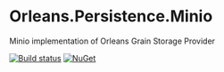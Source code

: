 # Orleans.Persistence.Minio
Minio implementation of Orleans Grain Storage Provider

[![Build status](https://ci.appveyor.com/api/projects/status/9h5jrxc0a5uq813x?svg=true)](https://ci.appveyor.com/project/Kimserey16189/orleans-persistence-minio)
[![NuGet](https://img.shields.io/nuget/v/Orleans.Persistence.Minio.svg?style=flat)](http://www.nuget.org/packages/Orleans.Persistence.Minio)
